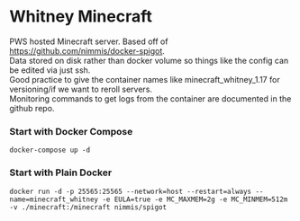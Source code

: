 # Whitney Minecraft

PWS hosted Minecraft server. Based off of https://github.com/nimmis/docker-spigot. 
</br>
Data stored on disk rather than docker volume so things like the config can be edited via just ssh. 
</br>
Good practice to give the container names like minecraft_whitney_1.17 for versioning/if we want to reroll servers.
</br>
Monitoring commands to get logs from the container are documented in the github repo.

### Start with Docker Compose

`docker-compose up -d`

### Start with Plain Docker

`docker run -d -p 25565:25565 --network=host --restart=always --name=minecraft_whitney -e EULA=true -e MC_MAXMEM=2g -e MC_MINMEM=512m -v ./minecraft:/minecraft nimmis/spigot`

